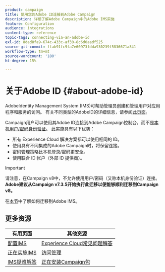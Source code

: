 ```yaml
---
product: campaign
title: 使用您的Adobe ID连接到Adobe Campaign
description: 详细了解Adobe Campaign中的Adobe IMS实施
feature: Configuration
audience: integrations
content-type: reference
topic-tags: connecting-via-an-adobe-id
exl-id: 8dad8fa9-674c-433c-af30-8c6d0aadf525
source-git-commit: ffab91fc9fa7e60973fdda930239f5836671a341
workflow-type: tm+mt
source-wordcount: '180'
ht-degree: 15%

---
```


# 关于Adobe ID {#about-adobe-id}

AdobeIdentity Management System (IMS)可帮助管理员创建和管理用户对应用程序和服务的访问。 有关不同类型的AdobeID的详细信息，请参阅[此页面](https://helpx.adobe.com/cn/enterprise/using/identity.html)。

Campaign用户可以使用其Adobe ID连接到Adobe Campaign控制台，而不是[本机用户/密码身份验证](../../platform/using/access-management-operators.md)。 此实施具有以下优势：

* 所有 Experience Cloud 解决方案都可以使用相同的 ID。
* 使用具有不同集成的Adobe Campaign时，将保留连接。
* 密码管理策略比本机登录/密码更安全。
* 使用联合 ID 帐户（外部 ID 提供商）。

>[!IMPORTANT]
>
> 请注意，在Campaign v8中，不允许使用用户/密码（又称本机身份验证）连接。 **Adobe建议从Campaign v7.3.5开始执行此迁移以便能够顺利迁移到Campaign v8。**
>
>在[本节](../../technotes/using/ac-ims.md)中了解如何迁移到Adobe IMS。
>


<!--
>[!IMPORTANT]
>
>If you are connecting to Campaign through Adobe Identity Service (IMS), you need to upgrade to the latest build to be able to connect to Campaign after **June 30, 2021**. This upgrade is mandatory for both Campaign server and client console. 
>
>Depending on your current version, you must upgrade to one of the following releases: 
>
> * [Campaign [!DNL Gold Standard] 11](../../rn/using/gold-standard.md)
> * [Campaign 21.1.4](../../rn/using/latest-release.md)
>
>[Learn more about IMS updates](../../technotes/using/ims-updates.md)
-->

## 更多资源

| 有用页面 | 其他资源 |
|---|---|
| [配置IMS](../../integrations/using/configuring-ims.md) | [Experience Cloud常见问题解答](https://experienceleague.adobe.com/docs/core-services/interface/manage-users-and-products/faq.html?lang=zh-Hans) |
| [正在实施IMS](../../integrations/using/implementing-ims.md) | [访问管理](../../platform/using/access-management.md) |
| [IMS疑难解答](../../integrations/using/ims-troubleshooting.md) | [正在安装Campaign包](../../installation/using/installing-campaign-standard-packages.md) |
